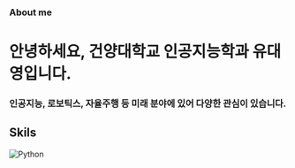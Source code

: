 ### About me

<h1 align="left"> 안녕하세요, 건양대학교 인공지능학과 유대영입니다.</h1>
<h3 align="left"> 인공지능, 로보틱스, 자율주행 등 미래 분야에 있어 다양한 관심이 있습니다.









## Skils
![Python](https://img.shields.io/badge/Python-14354C?style=for-the-badge&logo=python&logoColor=white)


